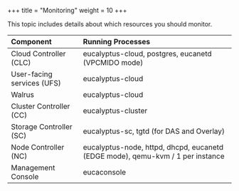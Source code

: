 +++
title = "Monitoring"
weight = 10
+++

This topic includes details about which resources you should monitor.

| Component | Running Processes | 
|  :---- |  :---- | 
| Cloud Controller (CLC) | eucalyptus-cloud, postgres, eucanetd (VPCMIDO mode) | 
| User-facing services (UFS) | eucalyptus-cloud | 
| Walrus | eucalyptus-cloud | 
| Cluster Controller (CC) | eucalyptus-cluster | 
| Storage Controller (SC) | eucalyptus-sc, tgtd (for DAS and Overlay) | 
| Node Controller (NC) | eucalyptus-node, httpd, dhcpd, eucanetd (EDGE mode), qemu-kvm / 1 per instance | 
| Management Console | eucaconsole | 

